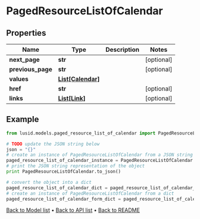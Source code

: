 # PagedResourceListOfCalendar


## Properties
Name | Type | Description | Notes
------------ | ------------- | ------------- | -------------
**next_page** | **str** |  | [optional] 
**previous_page** | **str** |  | [optional] 
**values** | [**List[Calendar]**](Calendar.md) |  | 
**href** | **str** |  | [optional] 
**links** | [**List[Link]**](Link.md) |  | [optional] 

## Example

```python
from lusid.models.paged_resource_list_of_calendar import PagedResourceListOfCalendar

# TODO update the JSON string below
json = "{}"
# create an instance of PagedResourceListOfCalendar from a JSON string
paged_resource_list_of_calendar_instance = PagedResourceListOfCalendar.from_json(json)
# print the JSON string representation of the object
print PagedResourceListOfCalendar.to_json()

# convert the object into a dict
paged_resource_list_of_calendar_dict = paged_resource_list_of_calendar_instance.to_dict()
# create an instance of PagedResourceListOfCalendar from a dict
paged_resource_list_of_calendar_form_dict = paged_resource_list_of_calendar.from_dict(paged_resource_list_of_calendar_dict)
```
[Back to Model list](../README.md#documentation-for-models) &#8226; [Back to API list](../README.md#documentation-for-api-endpoints) &#8226; [Back to README](../README.md)


